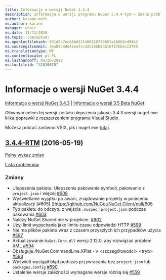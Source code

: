 ```yaml
---
title: Informacje o wersji NuGet 3.4.4
description: Informacje o wersji programu NuGet 3.4.4 tym — znane problemy, poprawki, dodatkowe funkcje i dcr.
author: karann-msft
ms.author: karann
manager: unnir
ms.date: 11/11/2016
ms.topic: conceptual
ms.openlocfilehash: 891d5c7ee884d31f405118739b57a169b9cd93b3
ms.sourcegitcommit: 3eab9c4dd41ea7ccd2c28bb5ab16f6fbbec13708
ms.translationtype: MT
ms.contentlocale: pl-PL
ms.lasthandoff: 04/26/2018
ms.locfileid: "31820870"
---
```

# <a name="nuget-344-release-notes"></a>Informacje o wersji NuGet 3.4.4

[Informacje o wersji NuGet 3.4.3](../release-notes/nuget-3.4.3.md) | [informacje o wersji 3.5 Beta NuGet](../release-notes/nuget-3.5-Beta.md)

Głównym celem tej wersji zostało ulepszenia jakości 3.4.3 wersji nuget.exe kilka poprawki z rozszerzeniem programu Visual Studio.

Możesz pobrać zarówno VSIX, jak i nuget.exe [tutaj](https://dist.nuget.org/index.html).

## <a name="344-rtmhttpsgithubcomnugetnugetclienttree344-rtm-2016-05-19"></a>[3.4.4-RTM](https://github.com/NuGet/NuGet.Client/tree/3.4.4-rtm) (2016-05-19)

[Pełny wykaz zmian](https://github.com/NuGet/NuGet.Client/compare/3.5.0-beta-final...3.4.4-rtm)

[Lista problemów](https://github.com/NuGet/Home/issues?q=is%3Aissue+milestone%3A3.4.4+is%3Aclosed)

### <a name="changes"></a>Zmiany

- Ulepszenia pakietu: Ulepszenia pakowanie symboli, pakowanie z `project.json` i więcej [ \#606](https://github.com/NuGet/NuGet.Client/pull/606)
- Wyświetlanie wyjątku po awarii, znajdowanie projekty w poleceniu aktualizacji [\#605] ()https://github.com/NuGet/NuGet.Client/pull/605
- Typ pakietu do odczytu z wejścia `.nuspec` i `project.json` podczas pakowania [ \#603](https://github.com/NuGet/NuGet.Client/pull/603)
- Należy NuGet.Shared nie w projekcie. [\#602](https://github.com/NuGet/NuGet.Client/pull/602)
- Użyj limit wypychania jako limitu czasu odpowiedzi HTTP [ \#599](https://github.com/NuGet/NuGet.Client/pull/599)
- Nie ma plików pakietu wraz z czasem przyszłych ich przypadków użycia [ \#597](https://github.com/NuGet/NuGet.Client/pull/597)
- Aktualizowanie `NuGet.Core.dll` wersji 2.12.0, aby rozwiązać problem XML [ \#594](https://github.com/NuGet/NuGet.Client/pull/594)
- Obsługuje./NuGet.CommandLine.XPlat - v \<szczegółowości\> \<tryb\> [ \#593](https://github.com/NuGet/NuGet.Client/pull/593)
- Wyświetl wystąpił błąd podczas przywracania bez `project.json` lub `packages.config` [ \#590](https://github.com/NuGet/NuGet.Client/pull/590)
- Ustalenie wersje zależności wymagane wersje różnią się [ \#559](https://github.com/NuGet/NuGet.Client/pull/559)